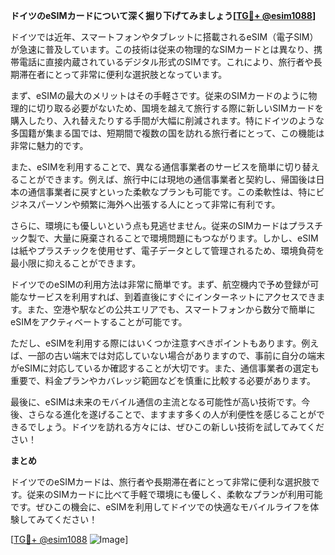 **ドイツのeSIMカードについて深く掘り下げてみましょう[[TG💪+ @esim1088](https://t.me/s/esim1088)]**

ドイツでは近年、スマートフォンやタブレットに搭載されるeSIM（電子SIM）が急速に普及しています。この技術は従来の物理的なSIMカードとは異なり、携帯電話に直接内蔵されているデジタル形式のSIMです。これにより、旅行者や長期滞在者にとって非常に便利な選択肢となっています。

まず、eSIMの最大のメリットはその手軽さです。従来のSIMカードのように物理的に切り取る必要がないため、国境を越えて旅行する際に新しいSIMカードを購入したり、入れ替えたりする手間が大幅に削減されます。特にドイツのような多国籍が集まる国では、短期間で複数の国を訪れる旅行者にとって、この機能は非常に魅力的です。

また、eSIMを利用することで、異なる通信事業者のサービスを簡単に切り替えることができます。例えば、旅行中には現地の通信事業者と契約し、帰国後は日本の通信事業者に戻すといった柔軟なプランも可能です。この柔軟性は、特にビジネスパーソンや頻繁に海外へ出張する人にとって非常に有利です。

さらに、環境にも優しいという点も見逃せません。従来のSIMカードはプラスチック製で、大量に廃棄されることで環境問題にもつながります。しかし、eSIMは紙やプラスチックを使用せず、電子データとして管理されるため、環境負荷を最小限に抑えることができます。

ドイツでのeSIMの利用方法は非常に簡単です。まず、航空機内で予め登録が可能なサービスを利用すれば、到着直後にすぐにインターネットにアクセスできます。また、空港や駅などの公共エリアでも、スマートフォンから数分で簡単にeSIMをアクティベートすることが可能です。

ただし、eSIMを利用する際にはいくつか注意すべきポイントもあります。例えば、一部の古い端末では対応していない場合がありますので、事前に自分の端末がeSIMに対応しているか確認することが大切です。また、通信事業者の選定も重要で、料金プランやカバレッジ範囲などを慎重に比較する必要があります。

最後に、eSIMは未来のモバイル通信の主流となる可能性が高い技術です。今後、さらなる進化を遂げることで、ますます多くの人が利便性を感じることができるでしょう。ドイツを訪れる方々には、ぜひこの新しい技術を試してみてください！

**まとめ**

ドイツでのeSIMカードは、旅行者や長期滞在者にとって非常に便利な選択肢です。従来のSIMカードに比べて手軽で環境にも優しく、柔軟なプランが利用可能です。ぜひこの機会に、eSIMを利用してドイツでの快適なモバイルライフを体験してみてください！

[[TG💪+ @esim1088](https://t.me/s/esim1088) ![Image](https://i.postimg.cc/Y0z9fWf4/image.png)]